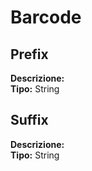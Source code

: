 # Barcode
Prefix 
----
**Descrizione:** 	 
**Tipo:** String	 

Suffix 
----
**Descrizione:** 	 
**Tipo:** String

